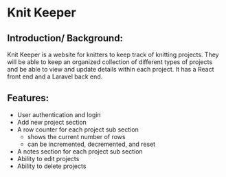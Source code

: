 # Knit Keeper

## Introduction/ Background:
Knit Keeper is a website for knitters to keep track of knitting projects. They will be able to keep an organized collection of different types of projects and be able to view and update details within each project. It has a React front end and a Laravel back end.

## Features:
- User authentication and login
- Add new project section
- A row counter for each project sub section
    - shows the current number of rows
    - can be incremented, decremented, and reset
- A notes section for each project sub section
- Ability to edit projects
- Ability to delete projects